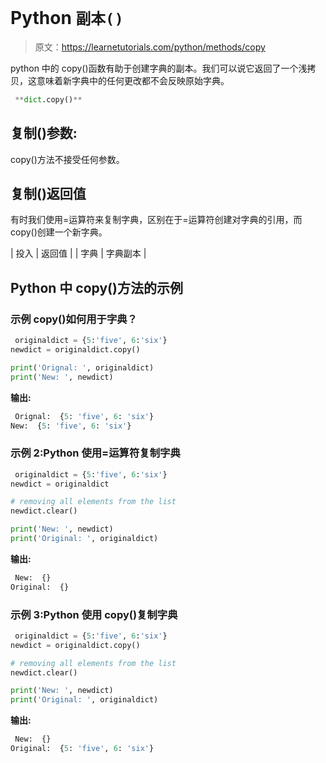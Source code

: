 # Python `副本()`

> 原文：<https://learnetutorials.com/python/methods/copy>

python 中的 copy()函数有助于创建字典的副本。我们可以说它返回了一个浅拷贝，这意味着新字典中的任何更改都不会反映原始字典。

```py
 **dict.copy()** 

```

## 复制()参数:

copy()方法不接受任何参数。

## 复制()返回值

有时我们使用=运算符来复制字典，区别在于=运算符创建对字典的引用，而 copy()创建一个新字典。

| 投入 | 返回值 |
| 字典 | 字典副本 |

## Python 中 copy()方法的示例

### 示例 copy()如何用于字典？

```py
 originaldict = {5:'five', 6:'six'}
newdict = originaldict.copy()

print('Orignal: ', originaldict)
print('New: ', newdict) 

```

**输出:**

```py
 Orignal:  {5: 'five', 6: 'six'}
New:  {5: 'five', 6: 'six'} 
```

### 示例 2:Python 使用=运算符复制字典

```py
 originaldict = {5:'five', 6:'six'}
newdict = originaldict

# removing all elements from the list
newdict.clear()

print('New: ', newdict)
print('Original: ', originaldict) 

```

**输出:**

```py
 New:  {}
Original:  {} 
```

### 示例 3:Python 使用 copy()复制字典

```py
 originaldict = {5:'five', 6:'six'}
newdict = originaldict.copy()

# removing all elements from the list
newdict.clear()

print('New: ', newdict)
print('Original: ', originaldict) 

```

**输出:**

```py
 New:  {}
Original:  {5: 'five', 6: 'six'} 
```